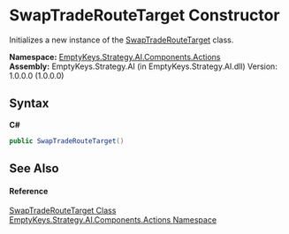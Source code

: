 # SwapTradeRouteTarget Constructor 
 

Initializes a new instance of the <a href="T_EmptyKeys_Strategy_AI_Components_Actions_SwapTradeRouteTarget">SwapTradeRouteTarget</a> class.

**Namespace:**&nbsp;<a href="N_EmptyKeys_Strategy_AI_Components_Actions">EmptyKeys.Strategy.AI.Components.Actions</a><br />**Assembly:**&nbsp;EmptyKeys.Strategy.AI (in EmptyKeys.Strategy.AI.dll) Version: 1.0.0.0 (1.0.0.0)

## Syntax

**C#**<br />
``` C#
public SwapTradeRouteTarget()
```


## See Also


#### Reference
<a href="T_EmptyKeys_Strategy_AI_Components_Actions_SwapTradeRouteTarget">SwapTradeRouteTarget Class</a><br /><a href="N_EmptyKeys_Strategy_AI_Components_Actions">EmptyKeys.Strategy.AI.Components.Actions Namespace</a><br />